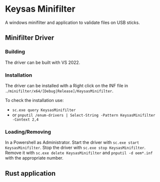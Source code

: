 # Keysas Minifilter

A windows minifilter and application to validate files on USB sticks.

## Minifilter Driver
### Building
The driver can be built with VS 2022.

### Installation
The driver can be installed with a Right click on the INF file in `./minifilter/x64/[Debug|Release]/KeysasMinifilter`.

To check the installation use:
- `sc.exe query KeysasMinifilter`
- or `pnputil /enum-drivers | Select-String -Pattern KeysasMinifilter -Context 2,4`

### Loading/Removing
In a Powershell as Administrator.
Start the driver with `sc.exe start KeysasMinifilter`.
Stop the driver with `sc.exe stop KeysasMinifilter`.
Remove it with `sc.exe delete KeysasMinifilter` and `pnputil -d oem*.inf` with the appropriate number.

## Rust application